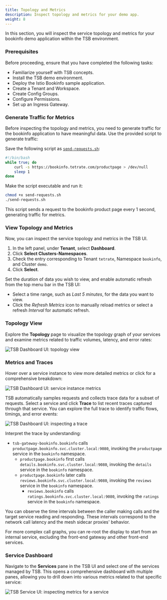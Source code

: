 ```yaml
---
title: Topology and Metrics
description: Inspect topology and metrics for your demo app.
weight: 8
---
```


In this section, you will inspect the service topology and metrics for your bookinfo demo application within the TSB environment.

### Prerequisites

Before proceeding, ensure that you have completed the following tasks:

- Familiarize yourself with TSB concepts.
- Install the TSB demo environment.
- Deploy the Istio Bookinfo sample application.
- Create a Tenant and Workspace.
- Create Config Groups.
- Configure Permissions.
- Set up an Ingress Gateway.

### Generate Traffic for Metrics

Before inspecting the topology and metrics, you need to generate traffic for the bookinfo application to have meaningful data. Use the provided script to generate traffic:

Save the following script as [`send-requests.sh`](../../assets/quickstart/send-requests.sh):

```bash
#!/bin/bash
while true; do
    curl -s https://bookinfo.tetrate.com/productpage > /dev/null
    sleep 1
done
```

Make the script executable and run it:

```bash
chmod +x send-requests.sh
./send-requests.sh
```

This script sends a request to the bookinfo product page every 1 second, generating traffic for metrics.

### View Topology and Metrics

Now, you can inspect the service topology and metrics in the TSB UI.

1. In the left panel, under **Tenant**, select **Dashboard**.
2. Click **Select Clusters-Namespaces**.
3. Check the entry corresponding to Tenant `tetrate`, Namespace `bookinfo`, and Cluster `demo`.
4. Click **Select**.

Set the duration of data you wish to view, and enable automatic refresh from the top menu bar in the TSB UI:

- Select a time range, such as _Last 5 minutes_, for the data you want to view.
- Click the _Refresh Metrics_ icon to manually reload metrics or select a refresh _Interval_ for automatic refresh.

### Topology View

Explore the **Topology** page to visualize the topology graph of your services and examine metrics related to traffic volumes, latency, and error rates:

![TSB Dashboard UI: topology view](../../assets/quickstart/topology.png)

### Metrics and Traces

Hover over a service instance to view more detailed metrics or click for a comprehensive breakdown:

![TSB Dashboard UI: service instance metrics](../../assets/quickstart/metrics-1.png)

TSB automatically samples requests and collects trace data for a subset of requests. Select a service and click **Trace** to list recent traces captured through that service. You can explore the full trace to identify traffic flows, timings, and error events:

![TSB Dashboard UI: inspecting a trace](../../assets/quickstart/trace-1.png)

Interpret the trace by understanding:

- `tsb-gateway-bookinfo.bookinfo` calls `productpage.bookinfo.svc.cluster.local:9080`, invoking the `productpage` service in the `bookinfo` namespace.
  - `productpage.bookinfo` first calls `details.bookinfo.svc.cluster.local:9080`, invoking the `details` service in the `bookinfo` namespace.
  - `productpage.bookinfo` later calls `reviews.bookinfo.svc.cluster.local:9080`, invoking the `reviews` service in the `bookinfo` namespace.
    - `reviews.bookinfo` calls `ratings.bookinfo.svc.cluster.local:9080`, invoking the `ratings` service in the `bookinfo` namespace.

You can observe the time intervals between the caller making calls and the target service reading and responding. These intervals correspond to the network call latency and the mesh sidecar proxies' behavior.

For more complex call graphs, you can re-root the display to start from an internal service, excluding the front-end gateway and other front-end services.

### Service Dashboard

Navigate to the **Services** pane in the TSB UI and select one of the services managed by TSB. This opens a comprehensive dashboard with multiple panes, allowing you to drill down into various metrics related to that specific service:

![TSB Service UI: inspecting metrics for a service](../../assets/quickstart/services-1.png)
